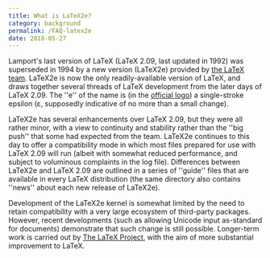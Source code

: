 ```yaml
---
title: What is LaTeX2e?
category: background
permalink: /FAQ-latex2e
date: 2018-05-27
---
```


Lamport's last version of LaTeX (LaTeX 2.09, last updated in 1992)
was superseded in 1994 by a new version (LaTeX2e) provided by
[the LaTeX team](FAQ-LaTeX3).
LaTeX2e is now the only readily-available version of
LaTeX, and draws together several threads of LaTeX development
from the later days of LaTeX 2.09.  The ''e'' of the name is (in the
[official logo](FAQ-logos))
a single-stroke epsilon
(&epsilon;, supposedly
indicative of no more than a small change).

LaTeX2e has several enhancements over LaTeX 2.09, but they were all
rather minor, with a view to continuity and stability rather than the
''big push'' that some had expected from the team.  LaTeX2e
continues to this day to offer a compatibility mode in which most
files prepared for use with LaTeX 2.09 will run (albeit with somewhat
reduced performance, and subject to voluminous complaints in the log
file).  Differences between LaTeX2e and LaTeX 2.09 are
outlined in a series of ''guide'' files that are available in every
LaTeX distribution (the same directory also contains ''news'' about
each new release of LaTeX2e).

Development of the LaTeX2e kernel is somewhat limited by the need to retain
compatibility with a very large ecosystem of third-party packages. However,
recent developments (such as allowing Unicode input as-standard for documents)
demonstrate that such change is still possible. Longer-term work is carried out
by [The LaTeX Project](FAQ-LaTeX3), with the aim of more substantial
improvement to LaTeX.


